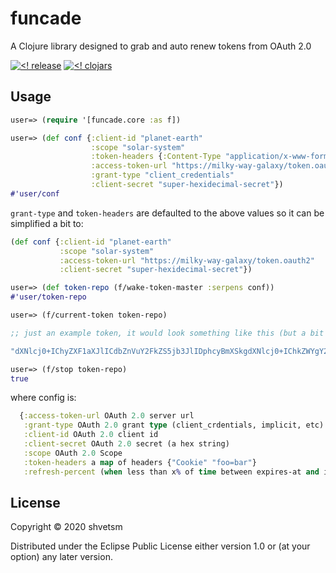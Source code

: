 # funcade

A Clojure library designed to grab and auto renew tokens from OAuth 2.0

[![<! release](https://img.shields.io/badge/dynamic/json.svg?label=release&url=https%3A%2F%2Fclojars.org%2Ffuncade%2Flatest-version.json&query=version&colorB=blue)](https://github.com/shvetsm/funcade/releases)
[![<! clojars](https://img.shields.io/clojars/v/funcade.svg)](https://clojars.org/funcade)

## Usage

```clojure
user=> (require '[funcade.core :as f])

user=> (def conf {:client-id "planet-earth"
                  :scope "solar-system"
                  :token-headers {:Content-Type "application/x-www-form-urlencoded"}
                  :access-token-url "https://milky-way-galaxy/token.oauth2"
                  :grant-type "client_credentials"
                  :client-secret "super-hexidecimal-secret"})
#'user/conf
```

`grant-type` and `token-headers` are defaulted to the above values so it can be simplified a bit to:

```clojure
(def conf {:client-id "planet-earth"
           :scope "solar-system"
           :access-token-url "https://milky-way-galaxy/token.oauth2"
           :client-secret "super-hexidecimal-secret"})
```

```clojure
user=> (def token-repo (f/wake-token-master :serpens conf))
#'user/token-repo

user=> (f/current-token token-repo)

;; just an example token, it would look something like this (but a bit longer):

"dXNlcj0+IChyZXF1aXJlICdbZnVuY2FkZS5jb3JlIDphcyBmXSkgdXNlcj0+IChkZWYgY29uZiB7OmNsaWVudC1pZCAicGxhbmV0LWVhcnRoIiA6c2NvcGUgInNvbGFyLXN5c3RlbSIgOnRva2VuLWhlYWRlcnMgezpDb250ZW50LVR5cGUgImFwcGxpY2F0aW9uL3gtd3d3LWZvcm0tdXJsZW5jb2RlZCJ9IDp0b2tlbi11cmwgImh0dHBzOi8vbWlsa3ktd2F5LWdhbGF4eS90b2tlbi5vYXV0aDIiIDpncmFudC10eXBlICJjbGllbnRfY3JlZGVudGlhbHMiIDpjbGllbnQtc2VjcmV0ICJzdXBlci1oZXhpZGVjaW1hbC1zZWNyZXQifSkgIyd1c2VyL2NvbmY="
```

```clojure
user=> (f/stop token-repo)
true
```

where config is:

```clojure
  {:access-token-url OAuth 2.0 server url
   :grant-type OAuth 2.0 grant type (client_crdentials, implicit, etc)
   :client-id OAuth 2.0 client id
   :client-secret OAuth 2.0 secret (a hex string)
   :scope OAuth 2.0 Scope
   :token-headers a map of headers {"Cookie" "foo=bar"}
   :refresh-percent (when less than x% of time between expires-at and issued-at remains, refresh the token)}
```

## License

Copyright © 2020 shvetsm

Distributed under the Eclipse Public License either version 1.0 or (at
your option) any later version.
